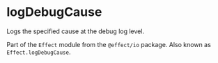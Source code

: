 # logDebugCause

Logs the specified cause at the debug log level.

Part of the `Effect` module from the `@effect/io` package. Also known as `Effect.logDebugCause`.
